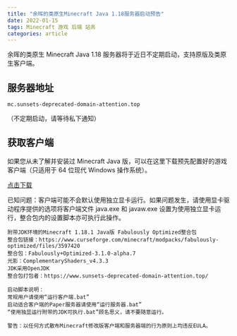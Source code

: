 ```yaml
---
title: "余晖的类原生Minecraft Java 1.18服务器启动预告"
date: 2022-01-15
tags: Minecraft 游戏 后端 站务
categories: article
---
```


余晖的类原生 Minecraft Java 1.18 服务器将于近日不定期启动，支持原版及类原生客户端。

## 服务器地址

```
mc.sunsets-deprecated-domain-attention.top
```

（不定期启动，请等待私下通知）

## 获取客户端

如果您从未了解并安装过 Minecraft Java 版，可以在这里下载预先配置好的游戏客户端（只适用于 64 位现代 Windows 操作系统）。

[点击下载](https://drive.sunsets-deprecated-domain-attention.top/api?path=/Minecraft/Minecraft_1.18.1_Java_FabulouslyOptimized_x64.7z&raw=true)

已知问题：客户端可能不会默认使用独立显卡运行。如果问题发生，请使用显卡驱动程序提供的选项将客户端文件 java.exe 和 javaw.exe 设置为使用独立显卡运行，整合包内的设置脚本亦可执行此操作。

```
附带JDK环境的Minecraft 1.18.1 Java版 Fabulously Optimized整合包
整合包链接：https://www.curseforge.com/minecraft/modpacks/fabulously-optimized/files/3597420
整合包：Fabulously+Optimized-3.1.0-alpha.7
光影：ComplementaryShaders_v4.3.3
JDK采用OpenJDK
整合包打包者：https://www.sunsets-deprecated-domain-attention.top/

启动脚本说明：
常规用户请使用“运行客户端.bat”
启动适合客户端的Paper服务器请使用“运行服务器.bat”
“使用独显运行附带的JDK可执行.bat”顾名思义，请不要随意运行。

警告：以任何方式散布Minecraft修改版客户端和服务器端的行为原则上均违反EULA。
```
